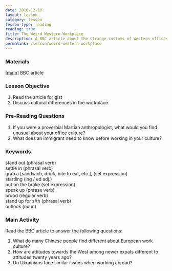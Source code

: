 ```yaml
---
date: 2016-12-10
layout: lesson
category: lesson
lesson-type: reading
reading: true
title: The Weird Western Workplace
description: A BBC article about the strange customs of Western offices through the eyes of Chinese immigrants
permalink: /lesson/weird-western-workplace
--- 
```

### Materials 
[<a href="http://www.bbc.com/capital/story/20161115-the-weird-world-of-the-western-workplace" target="_blank">main</a>] BBC article 

### Lesson Objective 
1. Read the article for gist 
2. Discuss cultural differences in the workplace 

### Pre-Reading Questions 

1. If you were a proverbial Martian anthropologist, what would you find unusual about your office culture?  
2. What does an immigrant need to know before working in your culture? 

### Keywords 

stand out (phrasal verb)  
settle in (phrasal verb)  
grab a [sandwich, drink, bite to eat, etc.], (set expression)  
startling (ing / ed adj.)  
put on the brake (set expression)  
speak up (phrase verb)  
brood (regular verb)  
stand up for s/th (phrasal verb)  
outlook (noun)  

### Main Activity 

Read the BBC article to answer the following questions: 

1. What do many Chinese people find different about European work culture? 
2. How are attitudes towards the West among newer expats different to attitudes twenty years ago? 
3. Do Ukrainians face similar issues when working abroad?

